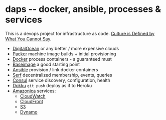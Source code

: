 # daps -- docker, ansible, processes & services

This is a devops project for infrastructure as code.
[Culture is Defined by What You Cannot Say](http://thinkrelevance.com/blog/2014/02/17/culture-is-defined-by-what-you-cannot-say).

* [DigitalOcean](https://digitalocean.com) or any better / more expensive clouds
* [Packer](http://www.packer.io/) machine image builds + initial provisioning
* [Docker](https://www.docker.io) process containers - a guaranteed must
* [Baseimage](http://phusion.github.io/baseimage-docker/) a good starting point
* [Ansible](http://www.ansible.com/home) provision / link docker containers
* [Serf](http://www.serfdom.io) decentralized membership, events, queries
* [Consul](http://www.consul.io) service discovery, configuration, health
* [Dokku](https://github.com/progrium/dokku) `git push` deploy as if to Heroku
* [Amazonica](https://github.com/mcohen01/amazonica) services:
  - [CloudWatch](http://aws.amazon.com/cloudwatch)
  - [CloudFront](http://aws.amazon.com/cloudfront)
  - [S3](http://aws.amazon.com/s3)
  - [Dynamo](http://aws.amazon.com/dynamodb)
